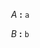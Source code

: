 &emsp;&emsp;<a name="A"></a>*A* **:** <a name="A-a61fcfde"></a>`` a ``  
  
&emsp;&emsp;<a name="B"></a>*B* **:** <a name="B-0185ce89"></a>`` b ``  
  
